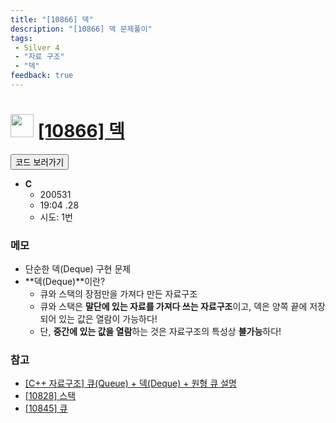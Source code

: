 ```yaml
---
title: "[10866] 덱"
description: "[10866] 덱 문제풀이"
tags: 
 - Silver 4
 - "자료 구조"
 - "덱"
feedback: true
---
```

<h1><img src="https://doky.space/assets/icpclev/s4.svg" height="37px"> <a href="http://icpc.me/10866" target="_blank">[10866] 덱</a></h1>

<a href="https://github.com/DokySp/acmicpc-practice/tree/master/10866"><button class="btn btn-info">코드 보러가기</button></a>

- **C**
  - 200531
  - 19:04 .28
  - 시도: 1번

### 메모
 - 단순한 덱(Deque) 구현 문제
 - **덱(Deque)**이란?
    - 큐와 스택의 장점만을 가져다 만든 자료구조
    - 큐와 스택은 **말단에 있는 자료를 가져다 쓰는 자료구조**이고, 덱은 양쪽 끝에 저장되어 있는 값은 열람이 가능하다!
    - 단, **중간에 있는 값을 열람**하는 것은 자료구조의 특성상 **불가능**하다!

### 참고
 - [[C++ 자료구조] 큐(Queue) + 덱(Deque) + 원형 큐 설명](https://m.blog.naver.com/PostView.nhn?blogId=powhy123&logNo=221009290191&proxyReferer=https:%2F%2Fwww.google.com%2F)
 - [[10828] 스택](https://uhug.github.io/docs/10828)
 - [[10845] 큐](https://uhug.github.io/docs/10845)
